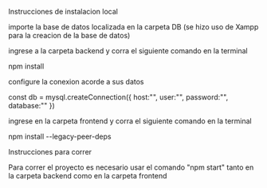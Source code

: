 Instrucciones de instalacion local

importe la base de datos localizada en la carpeta DB (se hizo uso de Xampp para la creacion de la base de datos)

ingrese a la carpeta backend y corra el siguiente comando en la terminal

npm install

configure la conexion acorde a sus datos

const db = mysql.createConnection({
    host:"",
    user:"",
    password:"",
    database:""
})

ingrese en la carpeta frontend y corra el siguiente comando en la terminal

npm install --legacy-peer-deps

Instrucciones para correr

Para correr el proyecto es necesario usar el comando "npm start" tanto en la carpeta backend como en la carpeta frontend
